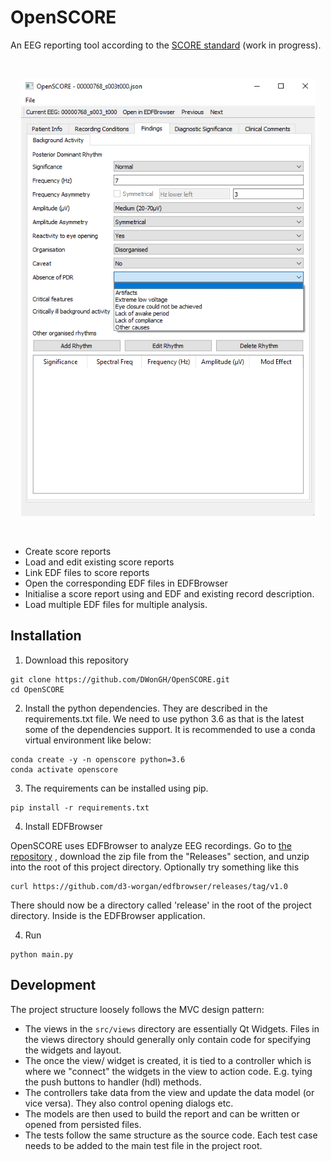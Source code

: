 # OpenSCORE
An EEG reporting tool according to the [SCORE standard](https://www.sciencedirect.com/science/article/pii/S1388245717309069) (work in progress).

<br>
<p align="center">
  <img height="700" src="OpenSCORE.png">
</p>
<br>

- Create score reports
- Load and edit existing score reports
- Link EDF files to score reports
- Open the corresponding EDF files in EDFBrowser
- Initialise a score report using and EDF and existing
record description.
- Load multiple EDF files for multiple analysis.

## Installation

1. Download this repository
```shell script
git clone https://github.com/DWonGH/OpenSCORE.git
cd OpenSCORE
```

2. Install the python dependencies. They are described in the requirements.txt file.
We need to use python 3.6 as that is the latest some of the dependencies support. It 
is recommended to use a conda virtual environment like below:
```shell script
conda create -y -n openscore python=3.6
conda activate openscore
```

3. The requirements can be installed using pip.
```shell script
pip install -r requirements.txt
```

4. Install EDFBrowser  

OpenSCORE uses EDFBrowser to analyze EEG recordings. Go to [the repository](https://github.com/d3-worgan/edfbrowser/releases/tag/v1.0)
, download the zip file from the "Releases" section, and unzip into the root of this project directory.
Optionally try something like this
```shell script
curl https://github.com/d3-worgan/edfbrowser/releases/tag/v1.0
```

There should now be a directory called 'release' in the root of the project directory.
Inside is the EDFBrowser application.

4. Run
```shell script
python main.py
```

## Development
The project structure loosely follows the MVC design pattern:
- The views in the ```src/views``` directory are essentially Qt Widgets. 
Files in the views directory should generally only contain code for specifying the 
widgets and layout.
- The once the view/ widget is created, it is tied to a controller which is where we
"connect" the widgets in the view to action code. E.g. tying the push
buttons to handler (hdl) methods.
- The controllers take data from the view and update the data model (or vice
versa). They also control opening dialogs etc.
- The models are then used to build the report and can be written or opened
from persisted files.
- The tests follow the same structure as the source code. Each test case needs
to be added to the main test file in the project root.
